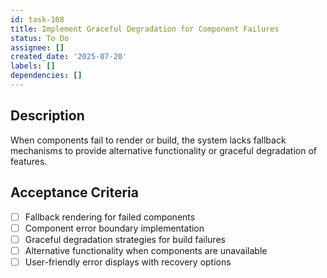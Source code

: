 ```yaml
---
id: task-108
title: Implement Graceful Degradation for Component Failures
status: To Do
assignee: []
created_date: '2025-07-20'
labels: []
dependencies: []
---
```


## Description

When components fail to render or build, the system lacks fallback mechanisms to provide alternative functionality or graceful degradation of features.

## Acceptance Criteria

- [ ] Fallback rendering for failed components
- [ ] Component error boundary implementation
- [ ] Graceful degradation strategies for build failures
- [ ] Alternative functionality when components are unavailable
- [ ] User-friendly error displays with recovery options
